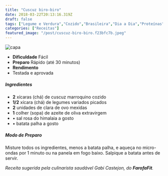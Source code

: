 ```yaml
---
title: "Cuscuz biro-biro"
date: 2018-03-22T20:13:16.319Z
draft: false
tags: ["Legume e Verdura","Cozido","Brasileira","Dia a Dia","Proteínas","Receitas simples e fáceis","Vegetais e legumes"]
categories: ["Receitas"]
featured_image: "/post/cuscuz-biro-biro.f23bfc7b.jpeg"
---
```


![capa](/post/cuscuz-biro-biro.f23bfc7b.jpeg)

*   **Dificuldade** Fácil
*   **Preparo** Rápido (até 30 minutos)
*   **Rendimento**
*   Testada e aprovada
    

##### Ingredientes

*   **2** xícaras (chá) de cuscuz marroquino cozido
*   **1/2** xícara (chá) de legumes variados picados
*   **2** unidades de clara de ovo mexidas
*   **1** colher (sopa) de azeite de oliva extravirgem
*   • sal rosa do himalaia a gosto
*   • batata palha a gosto

##### Modo de Preparo

Misture todos os ingredientes, menos a batata palha, e aqueça no micro-ondas por 1 minuto ou na panela em fogo baixo. Salpique a batata antes de servir.

_Receita sugerida pela culinarista saudável Gabi Castejon, do **FarofaFit**._
